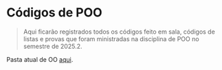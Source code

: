 # Códigos de POO

> Aqui ficarão registrados todos os códigos feito em sala, códigos de listas e provas que foram ministradas na disciplina de POO no semestre de 2025.2.

Pasta atual de OO [aqui](poo-ufersa-codigos/src/javaObjectOriented).
